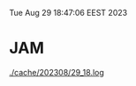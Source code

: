 Tue Aug 29 18:47:06 EEST 2023
# JAM
<a href='./cache/202308/29_18.log'>./cache/202308/29_18.log</a>
